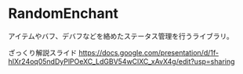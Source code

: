 # RandomEnchant
アイテムやバフ、デバフなどを絡めたステータス管理を行うライブラリ。

ざっくり解説スライド
https://docs.google.com/presentation/d/1f-hIXr24oq05ndDyPlPOeXC_LdGBV54wClXC_xAvX4g/edit?usp=sharing
